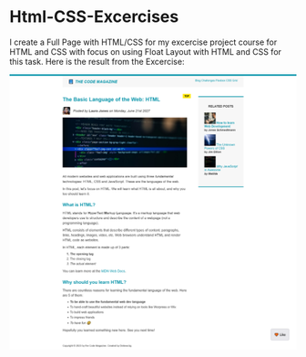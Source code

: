 # Html-CSS-Excercises
I create a Full Page with HTML/CSS for my excercise project course for HTML and CSS with focus on using Float Layout with HTML and CSS for this task. Here is the result from the Excercise: 

<center><img src="https://github.com/kadoubleU/Html-CSS-Excercises/blob/main/09.the-Coding-Magazine/The-Code Magazine.png" alt="HTML CSS Design"></center>
